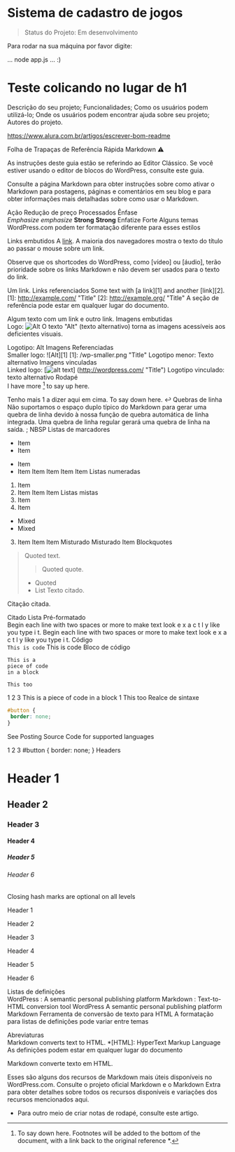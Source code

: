 <h1>Sistema de cadastro de jogos</h1>

> Status do Projeto: Em desenvolvimento

Para rodar na sua máquina por favor digite:

...
node app.js
...
:)


# Teste colicando no lugar de h1


Descrição do seu projeto;
Funcionalidades;
Como os usuários podem utilizá-lo;
Onde os usuários podem encontrar ajuda sobre seu projeto;
Autores do projeto.

https://www.alura.com.br/artigos/escrever-bom-readme


Folha de Trapaças de Referência Rápida Markdown
⚠️

As instruções deste guia estão se referindo ao Editor Clássico. Se você estiver usando o editor de blocos do WordPress, consulte este guia.

Consulte a página Markdown para obter instruções sobre como ativar o Markdown para postagens, páginas e comentários em seu blog e para obter informações mais detalhadas sobre como usar o Markdown.

Ação	Redução de preço	Processados
Ênfase	
*Emphasize* _emphasize_
**Strong** __Strong__
Enfatize
Forte
Alguns temas WordPress.com podem ter formatação diferente para esses estilos

Links embutidos	
A [link](http://example.com "Title").
A maioria dos navegadores mostra o texto do título ao passar o mouse sobre um link.

Observe que os shortcodes do WordPress, como [vídeo] ou [áudio], terão prioridade sobre os links Markdown e não devem ser usados para o texto do link.

Um link.
Links referenciados	
Some text with [a link][1] and
another [link][2].
[1]: http://example.com/ "Title"
[2]: http://example.org/ "Title"
A seção de referência pode estar em qualquer lugar do documento.

Algum texto com um link e outro link.
Imagens embutidas	
Logo: ![Alt](/wp.png "Title")
O texto "Alt" (texto alternativo) torna as imagens acessíveis aos deficientes visuais.

Logotipo: Alt
Imagens Referenciadas	
Smaller logo: ![Alt][1]
[1]: /wp-smaller.png "Title"
Logotipo menor: Texto alternativo
Imagens vinculadas	
Linked logo: [![alt text](/wp-smaller.png)]
(http://wordpress.com/ "Title")
Logotipo vinculado: texto alternativo
Rodapé	
I have more [^1] to say up here.
[^1]: To say down here.
Footnotes will be added to the bottom of the document, with a link back to the original reference *.

Tenho mais 1 a dizer aqui em cima.
To say down here.  ↩
Quebras de linha	Não suportamos o espaço duplo típico do Markdown para gerar uma quebra de linha devido à nossa função de quebra automática de linha integrada. Uma quebra de linha regular gerará uma quebra de linha na saída.	; NBSP
Listas de marcadores	
* Item
* Item
- Item
- Item
Item
Item
Item
Item
Listas numeradas	
1. Item
2. Item
Item
Item
Listas mistas	
1. Item
2. Item
 * Mixed
 * Mixed
3. Item
Item
Item
Misturado
Misturado
Item
Blockquotes	
> Quoted text.
> > Quoted quote.
> * Quoted
> * List
Texto citado.

Citação citada.

Citado
Lista
Pré-formatado	
 Begin each line with
 two spaces or more to
 make text look
 e x a c t l y
 like you type i
 t.
Begin each line with
two spaces or more to
make text look
e x a c t l y
like you type i
t.
Código	
`This is code`
This is code
Bloco de código	
~~~~
This is a
piece of code
in a block
~~~~
```
This too
```
1
2
3
This is a
piece of code
in a block
1
This too
Realce de sintaxe	
```css
#button {
 border: none;
}
```
See Posting Source Code for supported languages

1
2
3
#button {
border: none;
}
Headers	
# Header 1
## Header 2
### Header 3
#### Header 4 ####
##### Header 5 #####
###### Header 6 ######
Closing hash marks are optional on all levels

Header 1

Header 2

Header 3

Header 4

Header 5

Header 6

Listas de definições	
WordPress
: A semantic personal publishing platform
Markdown
: Text-to-HTML conversion tool
WordPress
A semantic personal publishing platform
Markdown
Ferramenta de conversão de texto para HTML
A formatação para listas de definições pode variar entre temas

Abreviaturas	
Markdown converts text to HTML.
*[HTML]: HyperText Markup Language
As definições podem estar em qualquer lugar do documento

Markdown converte texto em HTML.

Esses são alguns dos recursos de Markdown mais úteis disponíveis no WordPress.com. Consulte o projeto oficial Markdown e o Markdown Extra para obter detalhes sobre todos os recursos disponíveis e variações dos recursos mencionados aqui.

* Para outro meio de criar notas de rodapé, consulte este artigo.
